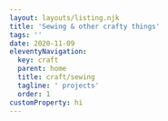 ```yaml
---
layout: layouts/listing.njk
title: 'Sewing & other crafty things'
tags: ''
date: 2020-11-09
eleventyNavigation:
  key: craft
  parent: home
  title: craft/sewing
  tagline: ' projects'
  order: 1
customProperty: hi
---
```

